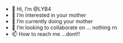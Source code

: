 - 👋 Hi, I’m @LYB4
- 👀 I’m interested in your mother
- 🌱 I’m currently doing your mother
- 💞️ I’m looking to collaborate on ... nothing rn
- 📫 How to reach me ...dont!!

<!---
LYB4/LYB4 is a ✨ special ✨ repository because its `README.md` (this file) appears on your GitHub profile.
You can click the Preview link to take a look at your changes.
--->
